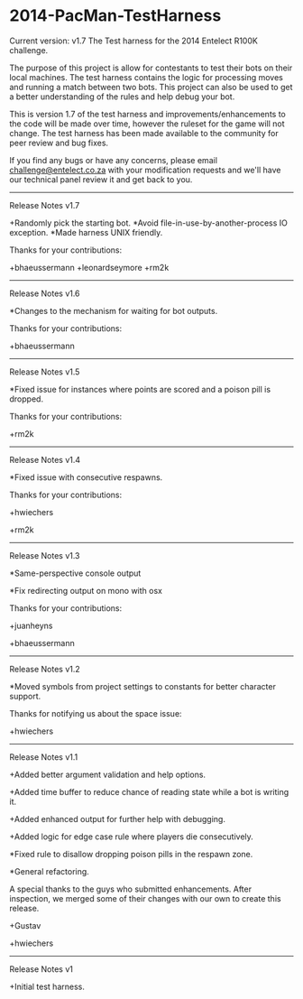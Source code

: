 2014-PacMan-TestHarness
=======================
Current version: v1.7
The Test harness for the 2014 Entelect R100K challenge.

The purpose of this project is allow for contestants to test their bots on their local machines. The test harness contains the logic for processing moves and running a match between two bots. This project can also be used to get a better understanding of the rules and help debug your bot.

This is version 1.7 of the test harness and improvements/enhancements to the code will be made over time, however the ruleset for the game will not change. The test harness has been made available to the community for peer review and bug fixes.

If you find any bugs or have any concerns, please email challenge@entelect.co.za with your modification requests and we'll have our technical panel review it and get back to you. 

-----------------------
Release Notes v1.7

+Randomly pick the starting bot.
*Avoid file-in-use-by-another-process IO exception.
*Made harness UNIX friendly.

Thanks for your contributions:

+bhaeussermann
+leonardseymore
+rm2k

-----------------------
Release Notes v1.6

*Changes to the mechanism for waiting for bot outputs.

Thanks for your contributions:

+bhaeussermann

-----------------------
Release Notes v1.5

*Fixed issue for instances where points are scored and a poison pill is dropped.

Thanks for your contributions:

+rm2k

-----------------------
Release Notes v1.4

*Fixed issue with consecutive respawns.

Thanks for your contributions:

+hwiechers

+rm2k

-----------------------
Release Notes v1.3

*Same-perspective console output

*Fix redirecting output on mono with osx

Thanks for your contributions:

+juanheyns

+bhaeussermann

-----------------------
Release Notes v1.2

*Moved symbols from project settings to constants for better character support.

Thanks for notifying us about the space issue:

+hwiechers

-----------------------
Release Notes v1.1

+Added better argument validation and help options.

+Added time buffer to reduce chance of reading state while a bot is writing it.

+Added enhanced output for further help with debugging.

+Added logic for edge case rule where players die consecutively.

*Fixed rule to disallow dropping poison pills in the respawn zone.

*General refactoring.

A special thanks to the guys who submitted enhancements. After inspection, we merged some of their changes with our own to create this release.

+Gustav

+hwiechers

-----------------------
Release Notes v1

+Initial test harness.
